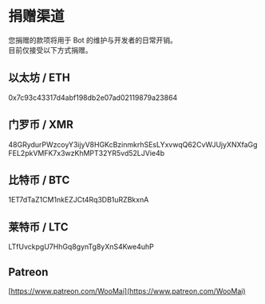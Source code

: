 # 捐赠渠道

您捐赠的款项将用于 Bot 的维护与开发者的日常开销。<br>
目前仅接受以下方式捐赠。

## 以太坊 / ETH

0x7c93c43317d4abf198db2e07ad02119879a23864

## 门罗币 / XMR

48GRydurPWzcoyY3ijyV8HGKcBzinmkrhSEsLYxvwqQ62CvWJUjyXNXfaGgFEL2pkVMFK7x3wzKhMPT32YR5vd52LJVie4b

## 比特币 / BTC

1ET7dTaZ1CM1nkEZJCt4Rq3DB1uRZBkxnA

## 莱特币 / LTC

LTfUvckpgU7HhGq8gynTg8yXnS4Kwe4uhP

## Patreon

[https://www.patreon.com/WooMai](https://www.patreon.com/WooMai)

